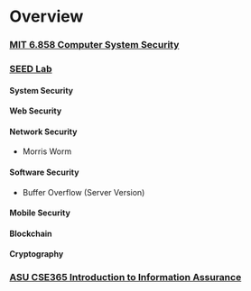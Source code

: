 # Overview

### [MIT 6.858 Computer System Security](https://css.csail.mit.edu/6.858/2022/)


### [SEED Lab](https://seedsecuritylabs.org)

#### System Security

#### Web Security

#### Network Security

- Morris Worm

#### Software Security

- Buffer Overflow (Server Version)

#### Mobile Security

#### Blockchain

#### Cryptography

### [ASU CSE365 Introduction to Information Assurance](https://adamdoupe.com/teaching/classes/cse365-intro-information-assurance-s20/)
